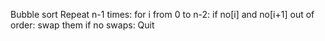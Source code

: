 Bubble sort
Repeat n-1 times:
for i from 0 to n-2:
if no[i] and no[i+1] out of order:
swap them
if no swaps:
Quit

